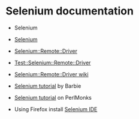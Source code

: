 # Selenium documentation

* Selenium

* [Selenium](http://docs.seleniumhq.org/)
* [Selenium::Remote::Driver](https://metacpan.org/pod/Selenium::Remote::Driver)
* [Test::Selenium::Remote::Driver](https://metacpan.org/pod/Test::Selenium::Remote::Driver)
* [Selenium::Remote::Driver wiki](https://github.com/gempesaw/Selenium-Remote-Driver/wiki)
* [Selenium tutorial](http://birmingham.pm.org/talks/barbie/selenium/) by Barbie
* [Selenium tutorial](http://www.perlmonks.org/?node_id=720018) on PerlMonks 
* Using Firefox install [Selenium IDE ](http://docs.seleniumhq.org/download)






